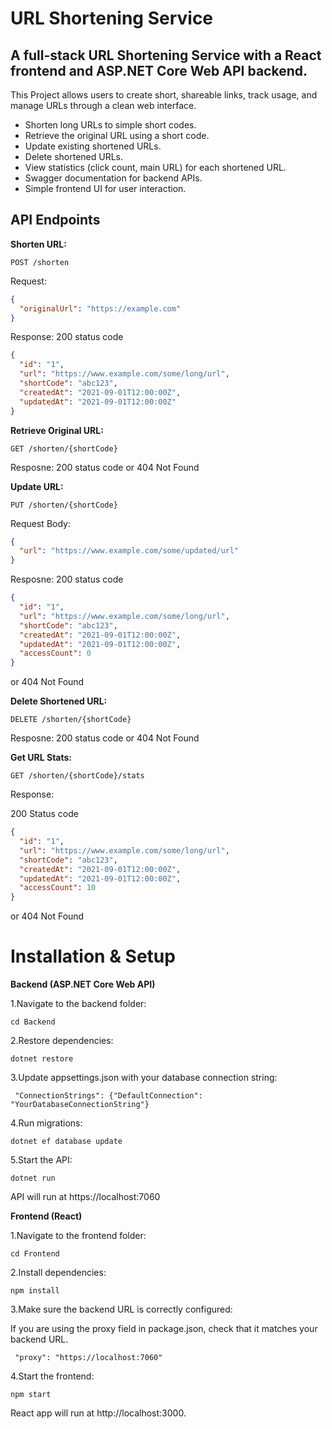 # URL Shortening Service

## A full-stack URL Shortening Service with a React frontend and ASP.NET Core Web API backend. 

This Project allows users to create short, shareable links, track usage, and manage URLs through a clean web interface.
* Shorten long URLs to simple short codes.
* Retrieve the original URL using a short code.
* Update existing shortened URLs.
* Delete shortened URLs.
* View statistics (click count, main URL) for each shortened URL.
* Swagger documentation for backend APIs.
* Simple frontend UI for user interaction.

## API Endpoints

**Shorten URL:**

```POST /shorten```

Request:
```json
{
  "originalUrl": "https://example.com"
}
```
Response:
200 status code

```json
{
  "id": "1",
  "url": "https://www.example.com/some/long/url",
  "shortCode": "abc123",
  "createdAt": "2021-09-01T12:00:00Z",
  "updatedAt": "2021-09-01T12:00:00Z"
}
```

**Retrieve Original URL:**

```GET /shorten/{shortCode}```

Resposne:
200 status code or 404 Not Found 

**Update URL:**

```PUT /shorten/{shortCode}```

Request Body:

```json
{
  "url": "https://www.example.com/some/updated/url"
}
```

Resposne:
200 status code 

```json
{
  "id": "1",
  "url": "https://www.example.com/some/long/url",
  "shortCode": "abc123",
  "createdAt": "2021-09-01T12:00:00Z",
  "updatedAt": "2021-09-01T12:00:00Z",
  "accessCount": 0
}
```

or 404 Not Found 

**Delete Shortened URL:**

```DELETE /shorten/{shortCode}```

Resposne:
200 status code or 404 Not Found 

**Get URL Stats:**

```GET /shorten/{shortCode}/stats```

Response:

200 Status code
```json
{
  "id": "1",
  "url": "https://www.example.com/some/long/url",
  "shortCode": "abc123",
  "createdAt": "2021-09-01T12:00:00Z",
  "updatedAt": "2021-09-01T12:00:00Z",
  "accessCount": 10
}
```
or 404 Not Found

# Installation & Setup
**Backend (ASP.NET Core Web API)**

1.Navigate to the backend folder:

```cd Backend```

2.Restore dependencies:

```dotnet restore```

3.Update appsettings.json with your database connection string:

``` "ConnectionStrings": {"DefaultConnection": "YourDatabaseConnectionString"}```

4.Run migrations:

```dotnet ef database update```

5.Start the API:

```dotnet run```

API will run at https://localhost:7060 

**Frontend (React)**

1.Navigate to the frontend folder:

```cd Frontend```

2.Install dependencies:

```npm install```

3.Make sure the backend URL is correctly configured:

If you are using the proxy field in package.json, check that it matches your backend URL.

 ``` "proxy": "https://localhost:7060"```


4.Start the frontend:

```npm start```

React app will run at http://localhost:3000.

